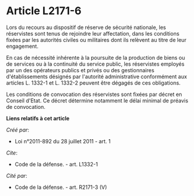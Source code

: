# Article L2171-6

Lors du recours au dispositif de réserve de sécurité nationale, les réservistes sont tenus de rejoindre leur affectation,
dans les conditions fixées par les autorités civiles ou militaires dont ils relèvent au titre de leur engagement. 

En cas de nécessité inhérente à la poursuite de la production de biens ou de services ou à la continuité du service public,
les réservistes employés par un des opérateurs publics et privés ou des gestionnaires d'établissements désignés par
l'autorité administrative conformément aux articles L. 1332-1 et L. 1332-2 peuvent être dégagés de ces obligations. 

Les conditions de convocation des réservistes sont fixées par décret en Conseil d'Etat. Ce décret détermine notamment le
délai minimal de préavis de convocation.

**Liens relatifs à cet article**

_Créé par_:

  - Loi n°2011-892 du 28 juillet 2011 - art. 1

_Cite_:

  - Code de la défense. - art. L1332-1

_Cité par_:

  - Code de la défense. - art. R2171-3 (V)
